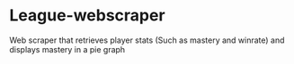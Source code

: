 # League-webscraper
Web scraper that retrieves player stats (Such as mastery and winrate) and displays mastery in a pie graph
